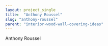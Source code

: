 ```yaml
---
layout: project_single
title:  "Anthony Roussel"
slug: "anthony-roussel"
parent: "interior-wood-wall-covering-ideas"
---
```

Anthony Roussel